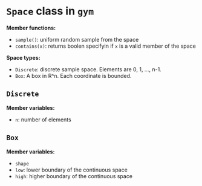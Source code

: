 # `Space` class in `gym`


**Member functions:**
- `sample()`: uniform random sample from the space
- `contains(x)`: returns boolen specifyin if `x` is a valid member of the space



**Space types:**
- `Discrete`: discrete sample space. Elements are 0, 1, ..., n-1.
- `Box`: A box in R^n. Each coordinate is bounded.



## `Discrete`

**Member variables:**
- `n`: number of elements



## `Box`

**Member variables:**
- `shape`
- `low`: lower boundary of the continuous space
- `high`: higher boundary of the continuous space

